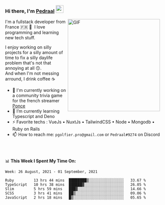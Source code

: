 ### Hi there, I'm <a href="https://pedraal.dev" target="_blank">Pedraal</a> <img src="https://media.giphy.com/media/hvRJCLFzcasrR4ia7z/giphy.gif" width="25px">
<img align="right" alt="GIF" src="https://pedraal.dev/avatar.png" width="300" height="300" />

I'm a fullstack developer from France 🇫🇷 🥖 &nbsp;I love programming and learning new
tech stuff.

I enjoy working on silly projects for a silly amount of time to fix a
silly daylife problem that's not that annoying at all 🙃.
<br>And when I'm not messing arround, I drink coffee ☕

- 🔭  I'm currently working on a community trivia game for the french streamer <a href="https://twitch.tv/ponce" target="_blank">Ponce</a>
- 🌱 I’m currently learning Typescript and Deno
- ⚡ Favorite techs : VueJs &bull; NuxtJs &bull; TailwindCSS &bull; Node &bull; Mongodb &bull; Ruby on Rails
- 📫 How to reach me: `pgolfier.pro@gmail.com` or `Pedraal#9274` on Discord

<br>
<br>

📊 **This Week I Spent My Time On:**
<!--START_SECTION:waka-->
```text
Week: 26 August, 2021 - 01 September, 2021

Ruby         13 hrs 44 mins  ████████▒░░░░░░░░░░░░░░░░   33.67 % 
TypeScript   10 hrs 38 mins  ██████▓░░░░░░░░░░░░░░░░░░   26.05 % 
Slim         5 hrs 59 mins   ███▓░░░░░░░░░░░░░░░░░░░░░   14.66 % 
SCSS         3 hrs 41 mins   ██▒░░░░░░░░░░░░░░░░░░░░░░   09.06 % 
JavaScript   2 hrs 18 mins   █▒░░░░░░░░░░░░░░░░░░░░░░░   05.65 % 
```
<!--END_SECTION:waka-->
